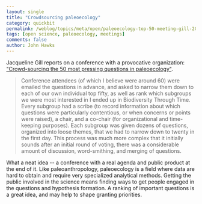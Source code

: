 ```yaml
---
layout: single 
title: "Crowdsourcing paleoecology" 
category: quickbit
permalink: /weblog/topics/meta/open/paleoecology-top-50-meeting-gill-2013.html
tags: [open science, paleoecology, meetings] 
comments: false 
author: John Hawks 
---
```


Jacqueline Gill reports on a conference with a provocative organization: <a href="http://contemplativemammoth.wordpress.com/2013/01/07/crowd-sourcing-the-50-most-pressing-questions-in-palaeoecology/">"Crowd-sourcing the 50 most pressing questions in paleoecology"</a>. 

<blockquote>Conference attendees (of which I believe were around 60) were emailed the questions in advance, and asked to narrow them down to each of our own individual top fifty, as well as rank which subgroups we were most interested in I ended up in Biodiversity Through Time. Every subgroup had a scribe (to record information about which questions were particularly contentious, or when concerns or points were raised), a chair, and a co-chair (for organizational and time-keeping purposes). Each subgroup was given dozens of questions, organized into loose themes, that we had to narrow down to twenty in the first day. This process was much more complex that it initially sounds after an initial round of voting, there was a considerable amount of discussion, word-smithing, and merging of questions. </blockquote>

What a neat idea -- a conference with a real agenda and public product at the end of it. Like paleoanthropology, paleoecology is a field where data are hard to obtain and require very specialized analytical methods. Getting the public involved in the science means finding ways to get people engaged in the questions and hypothesis formation. A ranking of important questions is a great idea, and may help to shape granting priorities. 

